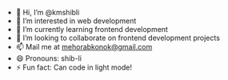 - 👋 Hi, I’m @kmshibli
- 👀 I’m interested in web development
- 🌱 I’m currently learning frontend development
- 💞️ I’m looking to collaborate on frontend development projects
- 📫 Mail me at mehorabkonok@gmail.com 
- 😄 Pronouns: shib-li
- ⚡ Fun fact: Can code in light mode!

<!---
kmshibli-1212/kmshibli-1212 is a ✨ special ✨ repository because its `README.md` (this file) appears on your GitHub profile.
You can click the Preview link to take a look at your changes.
--->
